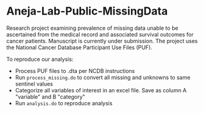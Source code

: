 # Aneja-Lab-Public-MissingData

Research project examining prevalence of missing data unable to be ascertained from the medical record and associated survival outcomes for cancer patients. Manuscript is currently under submission. The project uses the National Cancer Database Participant Use Files (PUF).

To reproduce our analysis:
- Process PUF files to .dta per NCDB instructions
- Run `process_missing.do` to convert all missing and unknowns to same sentinel values
- Categorize all variables of interest in an excel file. Save as column A "variable" and B "category"
- Run `analysis.do` to reproduce analysis
